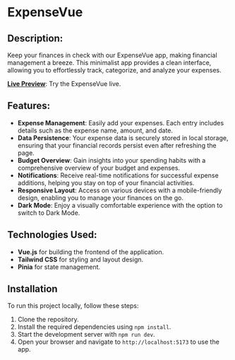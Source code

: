 # ExpenseVue

## Description:

Keep your finances in check with our ExpenseVue app, making financial management a breeze. This minimalist app provides a clean interface, allowing you to effortlessly track, categorize, and analyze your expenses.

**[Live Preview](https://sparkly-mandazi-90653e.netlify.app/)**: Try the ExpenseVue live.

## Features:

- **Expense Management**: Easily add your expenses. Each entry includes details such as the expense name, amount, and date.
- **Data Persistence**: Your expense data is securely stored in local storage, ensuring that your financial records persist even after refreshing the page.
- **Budget Overview**: Gain insights into your spending habits with a comprehensive overview of your budget and expenses.
- **Notifications**: Receive real-time notifications for successful expense additions, helping you stay on top of your financial activities.
- **Responsive Layout**: Access on various devices with a mobile-friendly design, enabling you to manage your finances on the go.
- **Dark Mode**: Enjoy a visually comfortable experience with the option to switch to Dark Mode.

## Technologies Used:

- **Vue.js** for building the frontend of the application.
- **Tailwind CSS** for styling and layout design.
- **Pinia** for state management.

## Installation

To run this project locally, follow these steps:

1. Clone the repository.
2. Install the required dependencies using `npm install`.
3. Start the development server with `npm run dev`.
4. Open your browser and navigate to `http://localhost:5173` to use the app.
